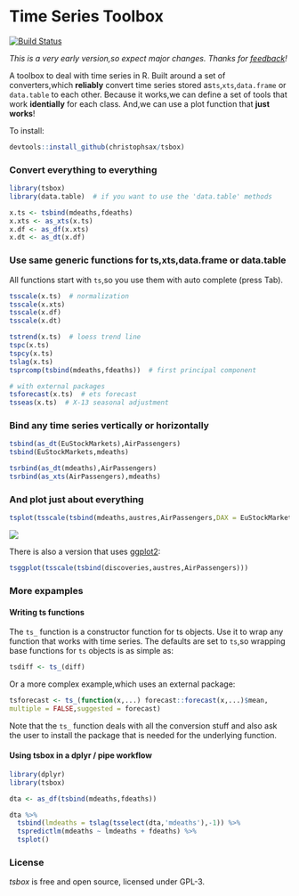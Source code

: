 Time Series Toolbox
===================

[![Build Status](https://travis-ci.org/christophsax/tsbox.svg?branch=master)](https://travis-ci.org/christophsax/tsbox)

*This is a very early version,so expect major changes. Thanks for [feedback](mailto:christoph.sax@gmail.com)!*

A toolbox to deal with time series in R. Built around a set of converters,which
**reliably** convert time series stored as`ts`,`xts`,`data.frame` or
`data.table` to each other. Because it works,we can define a set of tools that
work **identially** for each class. And,we can use a plot function that
**just works**!

To install:
```r
devtools::install_github(christophsax/tsbox)
```

### Convert everything to everything

```r
library(tsbox)
library(data.table)  # if you want to use the 'data.table' methods

x.ts <- tsbind(mdeaths,fdeaths)
x.xts <- as_xts(x.ts)
x.df <- as_df(x.xts)
x.dt <- as_dt(x.df)
```

### Use same generic functions for ts,xts,data.frame or data.table

All functions start with `ts`,so you use them with auto complete (press Tab).

```r
tsscale(x.ts)  # normalization
tsscale(x.xts)
tsscale(x.df)
tsscale(x.dt)

tstrend(x.ts)  # loess trend line
tspc(x.ts)
tspcy(x.ts)
tslag(x.ts)
tsprcomp(tsbind(mdeaths,fdeaths))  # first principal component

# with external packages
tsforecast(x.ts)  # ets forecast
tsseas(x.ts)  # X-13 seasonal adjustment
```

### Bind any time series vertically or horizontally

```r
tsbind(as_dt(EuStockMarkets),AirPassengers)
tsbind(EuStockMarkets,mdeaths)

tsrbind(as_dt(mdeaths),AirPassengers)
tsrbind(as_xts(AirPassengers),mdeaths)
```

### And plot just about everything

```r
tsplot(tsscale(tsbind(mdeaths,austres,AirPassengers,DAX = EuStockMarkets[,'DAX'])))
```
![](https://github.com/christophsax/tsbox/raw/master/inst/docs/myfig.png)


There is also a version that uses [ggplot2](https://CRAN.R-project.org/package=ggplot2):

```r
tsggplot(tsscale(tsbind(discoveries,austres,AirPassengers)))
```


### More expamples

#### Writing ts functions

The `ts_` function is a constructor function for ts objects. Use it to wrap any
function that works with time series. The defaults are set to `ts`,so wrapping
base functions for `ts` objects is as simple as:

```r
tsdiff <- ts_(diff)
```

Or a more complex example,which uses an external package:

```r
tsforecast <- ts_(function(x,...) forecast::forecast(x,...)$mean,
multiple = FALSE,suggested = forecast)
```

Note that the `ts_` function deals with all the conversion stuff and also ask
the user to install the package that is needed for the underlying function.


#### Using tsbox in a dplyr / pipe workflow

```r
library(dplyr)
library(tsbox)

dta <- as_df(tsbind(mdeaths,fdeaths))

dta %>%
  tsbind(lmdeaths = tslag(tsselect(dta,'mdeaths'),-1)) %>%
  tspredictlm(mdeaths ~ lmdeaths + fdeaths) %>%
  tsplot()
```


### License

*tsbox* is free and open source, licensed under GPL-3.

